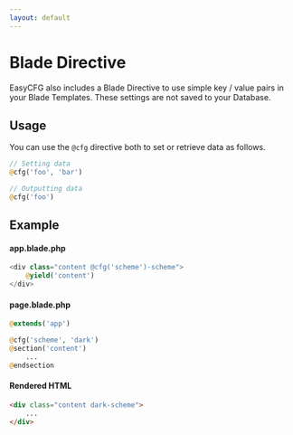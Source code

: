 ```yaml
---
layout: default
---
```


# Blade Directive
<!-- [[TOC]] -->

EasyCFG also includes a Blade Directive to use simple key / value pairs in your Blade Templates. These settings are not saved to your Database.

## Usage

You can use the `@cfg` directive both to set or retrieve data as follows.

```php
// Setting data
@cfg('foo', 'bar')

// Outputting data
@cfg('foo')
```

## Example

#### app.blade.php

```php
<div class="content @cfg('scheme')-scheme">
    @yield('content')
</div>
```

#### page.blade.php
```php
@extends('app')

@cfg('scheme', 'dark')
@section('content')
    ...
@endsection
```

#### Rendered HTML
```html
<div class="content dark-scheme">
    ...
</div>
```
